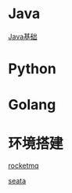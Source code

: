 #  Java

[Java基础](code/java/Java基础.md)

# Python

# Golang

# 环境搭建

[rocketmq](create-env/rocketmq.md)

[seata](create-env/seata.md)